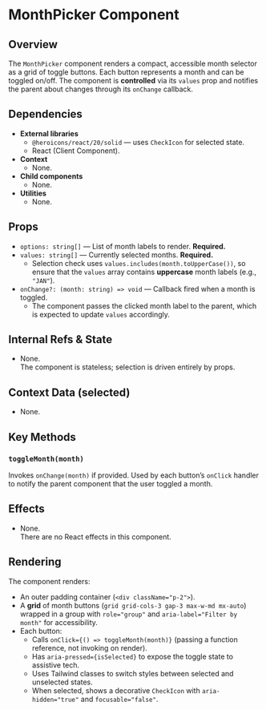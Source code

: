 
# MonthPicker Component

## Overview

The `MonthPicker` component renders a compact, accessible month selector as a grid of
toggle buttons. Each button represents a month and can be toggled on/off. The component
is **controlled** via its `values` prop and notifies the parent about changes through
its `onChange` callback.

## Dependencies

-   **External libraries**
    -   `@heroicons/react/20/solid` — uses `CheckIcon` for selected state.
    -   React (Client Component).
-   **Context**
    -   None.
-   **Child components**
    -   None.
-   **Utilities**
    -   None.

## Props

-   `options: string[]` — List of month labels to render. **Required.**
-   `values: string[]` — Currently selected months. **Required.**
    -   Selection check uses `values.includes(month.toUpperCase())`, so ensure that
        the `values` array contains **uppercase** month labels (e.g., `"JAN"`).
-   `onChange?: (month: string) => void` — Callback fired when a month is toggled.
    -   The component passes the clicked month label to the parent, which is expected
        to update `values` accordingly.

## Internal Refs & State

-   None.  
    The component is stateless; selection is driven entirely by props.

## Context Data (selected)

-   None.

## Key Methods

### `toggleMonth(month)`

Invokes `onChange(month)` if provided. Used by each button’s `onClick` handler to
notify the parent component that the user toggled a month.

## Effects

-   None.  
    There are no React effects in this component.

## Rendering

The component renders:

-   An outer padding container (`<div className="p-2">`).  
-   A **grid** of month buttons (`grid grid-cols-3 gap-3 max-w-md mx-auto`) wrapped
    in a group with `role="group"` and `aria-label="Filter by month"` for accessibility.
-   Each button:
    -   Calls `onClick={() => toggleMonth(month)}` (passing a function reference, not invoking on render).
    -   Has `aria-pressed={isSelected}` to expose the toggle state to assistive tech.
    -   Uses Tailwind classes to switch styles between selected and unselected states.
    -   When selected, shows a decorative `CheckIcon` with `aria-hidden="true"` and `focusable="false"`.

